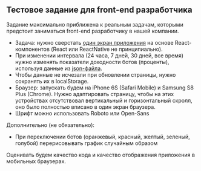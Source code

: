 ## Тестовое задание для front-end разработчика

Задание максимально приближена к реальным задачам, которыми предстоит заниматься front-end разработчику в нашей компании.

* Задача: нужно сверстать [один экран приложения](../frontend/layout_preview.png) на основе React-компонентов (React или ReactNative не принципиально).
* При изменении интервала (24 часа, 7 дней, 30 дней, все время) нужно изменять показатели доходности ботов (проценты), используя данные из [json-файла](../frontend/src).
* Чтобы данные не исчезали при обновлении страницы, нужно сохранять их в localStorage.
* Браузер: запускать будем на iPhone 6S (Safari Mobile) и Samsung S8 Plus (Chrome). Нужно адаптировать страницу, чтобы на этих устройствах отсутствовал вертикальный и горизонтальный скролл, оно было полностью вписано в один экран браузера.
* Шрифт можно использовать Roboto или Open-Sans

Дополнительно (не обязательно):
* При переключении ботов (оранжевый, красный, желтый, зеленый, голубой) перерисовывать график случайным образом

Оценивать будем качество кода и качество отображения приложения в мобильных браузерах.
